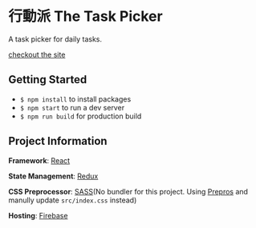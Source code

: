 # 行動派 The Task Picker

A task picker for daily tasks.

[checkout the site](https://task-picker-de255.firebaseapp.com/)



## Getting Started

- `$ npm install` to install packages
- `$ npm start` to run a dev server
- `$ npm run build` for production build



## Project Information

**Framework**: [React](https://reactjs.org/)

**State Management**: [Redux](http://redux.js.org/)

**CSS Preprocessor**: [SASS](https://sass-lang.com/)(No bundler for this project. Using [Prepros](https://prepros.io/) and manully update `src/index.css` instead)

**Hosting**: [Firebase](https://firebase.google.com/)



